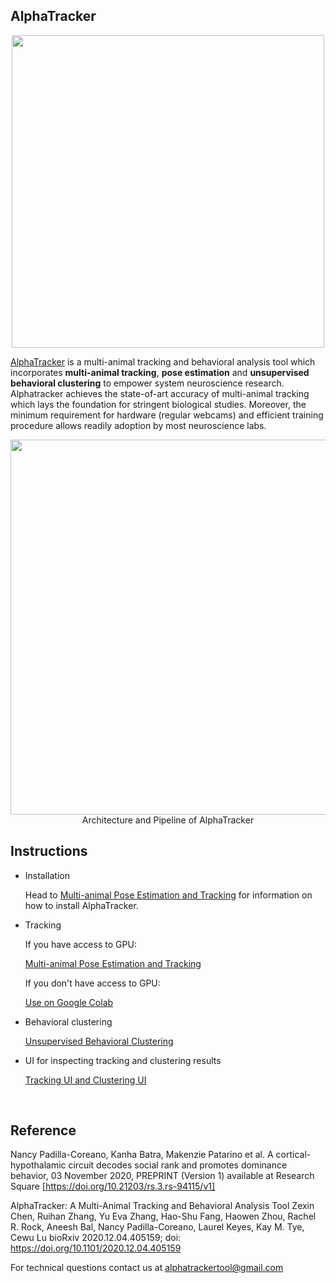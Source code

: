 ## AlphaTracker
<p align = 'center'>
    <img src = 'Manual/media/Alphatracker Flyer.png' width = 500 >
</p>

[AlphaTracker](https://github.com/ZexinChen/AlphaTracker) is a multi-animal tracking and behavioral analysis tool which incorporates **multi-animal tracking**, **pose estimation** and **unsupervised behavioral clustering** to empower system neuroscience research. Alphatracker achieves the state-of-art accuracy of multi-animal tracking which lays the foundation for stringent biological studies. Moreover, the minimum requirement for hardware (regular webcams) and efficient training procedure allows readily adoption by most neuroscience labs.

<div align="center">
    <img src="Manual/media/pipeline.png", width="600" alt><br>
    Architecture and Pipeline of AlphaTracker
</div>

## Instructions

- Installation

    Head to [Multi-animal Pose Estimation and Tracking](Manual/Tracking.md) for information on how to install AlphaTracker.

- Tracking

   If you have access to GPU:
   
   [Multi-animal Pose Estimation and Tracking](Manual/Tracking.md)
   
   If you don't have access to GPU:
   
   [Use on Google Colab](Manual/Colab.md)

- Behavioral clustering

   [Unsupervised Behavioral Clustering](Manual/BehavioralClustering.md)

- UI for inspecting tracking and clustering results
   
   [Tracking UI and Clustering UI](Manual/UI.md)


<br>

## Reference

Nancy Padilla-Coreano, Kanha Batra, Makenzie Patarino et al. A cortical-hypothalamic circuit decodes social rank and promotes dominance behavior, 03 November 2020, PREPRINT (Version 1) available at Research Square [https://doi.org/10.21203/rs.3.rs-94115/v1]

AlphaTracker: A Multi-Animal Tracking and Behavioral Analysis Tool
Zexin Chen, Ruihan Zhang, Yu Eva Zhang, Hao-Shu Fang, Haowen Zhou, Rachel R. Rock, Aneesh Bal, Nancy Padilla-Coreano, Laurel Keyes, Kay M. Tye, Cewu Lu
bioRxiv 2020.12.04.405159; doi: https://doi.org/10.1101/2020.12.04.405159

For technical questions contact us at alphatrackertool@gmail.com
